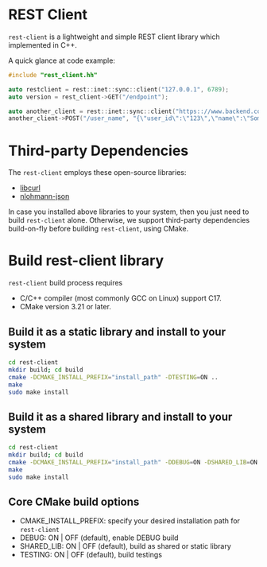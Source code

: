 # REST Client
`rest-client` is a lightweight and simple REST client library which implemented in C++.

A quick glance at code example:
```cpp
#include "rest_client.hh"

auto restclient = rest::inet::sync::client("127.0.0.1", 6789);
auto version = rest_client->GET("/endpoint");

auto another_client = rest::inet::sync::client("https:://www.backend.com");
another_client->POST("/user_name", "{\"user_id\":\"123\",\"name\":\"SomeOne\"}")
```

# Third-party Dependencies
The `rest-client` employs these open-source libraries:
- [libcurl](https://github.com/curl/curl)
- [nlohmann-json](https://github.com/nlohmann/json)

In case you installed above libraries to your system, then you just need to build
`rest-client` alone. Otherwise, we support third-party dependencies build-on-fly
before building `rest-client`, using CMake.

# Build rest-client library
`rest-client` build process requires

  * C/C++ compiler (most commonly GCC on Linux) support C17.
  * CMake version 3.21 or later.

## Build it as a static library and install to your system
```bash
cd rest-client
mkdir build; cd build
cmake -DCMAKE_INSTALL_PREFIX="install_path" -DTESTING=ON ..
make
sudo make install
```

## Build it as a shared library and install to your system
```bash
cd rest-client
mkdir build; cd build
cmake -DCMAKE_INSTALL_PREFIX="install_path" -DDEBUG=ON -DSHARED_LIB=ON -DTESTING=ON ..
make
sudo make install
```

## Core CMake build options
  * CMAKE_INSTALL_PREFIX: specify your desired installation path for `rest-client`
  * DEBUG: ON | OFF (default), enable DEBUG build 
  * SHARED_LIB: ON | OFF (default), build as shared or static library
  * TESTING: ON | OFF (default), build testings
